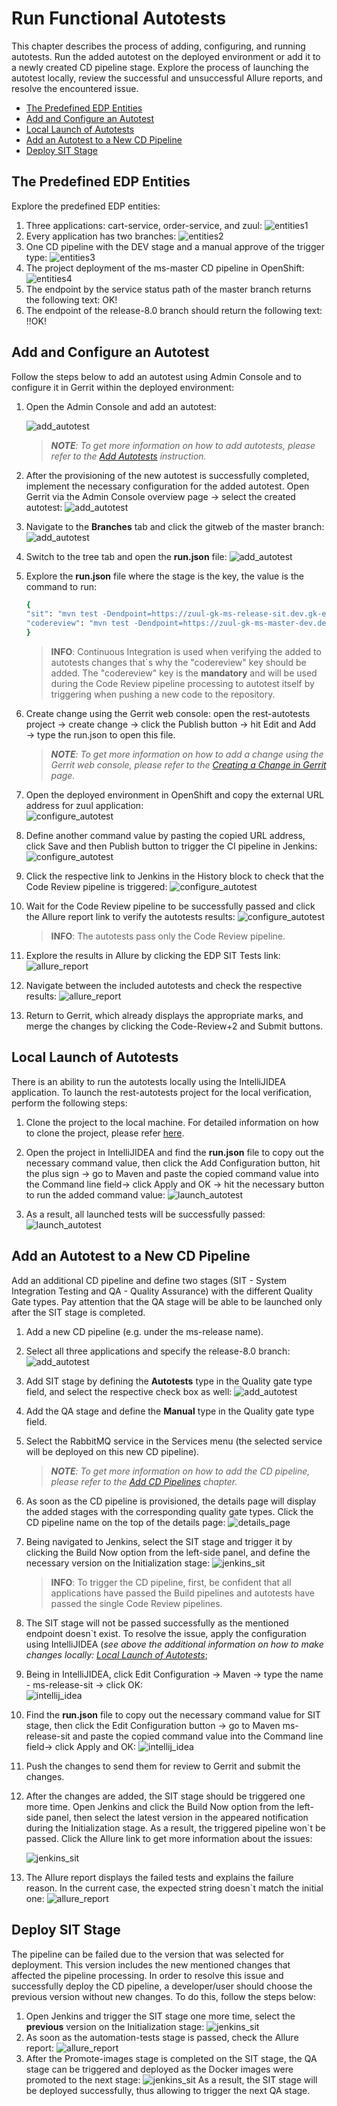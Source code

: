 # Run Functional Autotests 

This chapter describes the process of adding, configuring, and running autotests. Run the added autotest on the deployed 
environment or add it to a newly created CD pipeline stage.
Explore the process of launching the autotest locally, review the successful and unsuccessful Allure reports, and resolve 
the encountered issue. 

* [The Predefined EDP Entities](#the_predefined_edp_entities)
* [Add and Configure an Autotest](#add_configure_autotest)
* [Local Launch of Autotests](#local_launch_autotest)
* [Add an Autotest to a New CD Pipeline](#add_autotest_to_cd_pipe)
* [Deploy SIT Stage](#deploy_sit_stage)

## The Predefined EDP Entities <a name="the_predefined_edp_entities"></a>

Explore the predefined EDP entities:
1.	Three applications: cart-service, order-service, and zuul:
    ![entities1](../customization_resources/entities1.png) 
2. Every application has two branches:
    ![entities2](../customization_resources/entities2.png) 
3. One CD pipeline with the DEV stage and a manual approve of the trigger type:
    ![entities3](../customization_resources/entities3.png) 
4. The project deployment of the ms-master CD pipeline in OpenShift:
    ![entities4](../customization_resources/entities4.png) 
5. The endpoint by the service status path of the master branch returns the following text: OK!
6. The endpoint of the release-8.0 branch should return the following text: !!OK!

## Add and Configure an Autotest <a name="add_configure_autotest"></a>

Follow the steps below to add an autotest using Admin Console and to configure it in Gerrit within the deployed environment:
1. Open the Admin Console and add an autotest:

     ![add_autotest](../customization_resources/add_autotest.png) 
     >_**NOTE**: To get more information on how to add autotests, please refer to the [Add Autotests](https://github.com/epmd-edp/admin-console/blob/master/documentation/add_autotests.md#add-autotests) instruction._

2. After the provisioning of the new autotest is successfully completed, implement the necessary configuration 
for the added autotest. Open Gerrit via the Admin Console overview page → select the created autotest:
    ![add_autotest](../customization_resources/add_autotest2.png) 
3. Navigate to the **Branches** tab and click the gitweb of the master branch: 
    ![add_autotest](../customization_resources/add_autotest3.png)  
4. Switch to the tree tab and open the **run.json** file:
    ![add_autotest](../customization_resources/add_autotest4.png)  
5. Explore the **run.json** file where the stage is the key, the value is the command to run:  
    ```bash
   {
    "sit": "mvn test -Dendpoint=https://zuul-gk-ms-release-sit.dev.gk-edp.com -Dsurefire.suiteXmlFiles=testng-smoke-suite.xml",
    "codereview": "mvn test -Dendpoint=https://zuul-gk-ms-master-dev.dev.gk-edp.com -Dsurefire.suiteXmlFiles=testng-smoke-suite.xml"
    }
    ```
    >**INFO**: Continuous Integration is used when verifying the added to autotests changes that`s why the "codereview" key should be added. 
The "codereview" key is the **mandatory** and will be used during the Code Review pipeline processing to autotest itself by triggering 
when pushing a new code to the repository.

6. Create change using the Gerrit web console: open the rest-autotests project → create change → click the Publish button → 
hit Edit and Add → type the run.json to open this file.
    >_**NOTE**: To get more information on how to add a change using the Gerrit web console, please refer to the [Creating a Change in Gerrit](https://charm.cs.illinois.edu/gerrit/Documentation/user-inline-edit.html#create-change) page._ 
7. Open the deployed environment in OpenShift and copy the external URL address for zuul application:  
    ![configure_autotest](../customization_resources/configure_autotest.png)
8. Define another command value by pasting the copied URL address, click Save and then Publish button to trigger the CI pipeline in Jenkins:
    ![configure_autotest](../customization_resources/configure_autotest2.png) 
9. Click the respective link to Jenkins in the History block to check that the Code Review pipeline is triggered:
    ![configure_autotest](../customization_resources/configure_autotest3.png) 
10. Wait for the Code Review pipeline to be successfully passed and click the Allure report link to verify the autotests results: 
    ![configure_autotest](../customization_resources/configure_autotest4.png)  
    >**INFO**: The autotests pass only the Code Review pipeline. 
11. Explore the results in Allure by clicking the EDP SIT Tests link:
    ![allure_report](../customization_resources/allure_report.png)
12. Navigate between the included autotests and check the respective results:
    ![allure_report](../customization_resources/allure_report2.png) 
13. Return to Gerrit, which already displays the appropriate marks, and merge the changes by clicking the Code-Review+2 and Submit buttons. 

## Local Launch of Autotests <a name="local_launch_autotest"></a>

There is an ability to run the autotests locally using the IntelliJIDEA application. To launch the rest-autotests project for the local verification, perform the following steps:

1. Clone the project to the local machine. For detailed information on how to clone the project, please refer [here](../documentation/cicd_customization/clone_project_using_gitbash.md).

2. Open the project in IntelliJIDEA and find the **run.json** file to copy out the necessary command value, then click the Add Configuration button, hit the plus sign → go to Maven and paste the copied command value into the Command line field→ click Apply and OK → hit the necessary button to run the added command value:
    ![launch_autotest](../customization_resources/launch_autotest.png) 
3. As a result, all launched tests will be successfully passed:
    ![launch_autotest](../customization_resources/launch_autotest2.png) 
    
## Add an Autotest to a New CD Pipeline <a name="add_autotest_to_cd_pipe"></a>

Add an additional CD pipeline and define two stages (SIT - System Integration Testing and QA - Quality Assurance) with the different Quality Gate types. Pay attention that the QA stage will be able to be launched only after the SIT stage is completed. 

1.	Add a new CD pipeline (e.g. under the ms-release name).
2.	Select all three applications and specify the release-8.0 branch:
    ![add_autotest](../customization_resources/add_autotest5.png)  
3. Add SIT stage by defining the **Autotests** type in the Quality gate type field, and select the respective check box as well:
    ![add_autotest](../customization_resources/add_autotest6.png)
4. Add the QA stage and define the **Manual** type in the Quality gate type field. 
5. Select the RabbitMQ service in the Services menu (the selected service will be deployed on this new CD pipeline).
    >_**NOTE**: To get more information on how to add the CD pipeline, please refer to the [Add CD Pipelines](https://github.com/epmd-edp/admin-console/blob/master/documentation/add_CD_pipelines.md#add-cd-pipelines) chapter._ 

6. As soon as the CD pipeline is provisioned, the details page will display the added stages with the corresponding quality gate types. Click the CD pipeline name on the top of the details page:
     ![details_page](../customization_resources/details_page.png)
7. Being navigated to Jenkins, select the SIT stage and trigger it by clicking the Build Now option from the left-side panel, and define the necessary version on the Initialization stage:
     ![jenkins_sit](../customization_resources/jenkins_sit_stage.png)
    >**INFO**: To trigger the CD pipeline, first, be confident that all applications have passed the Build pipelines and autotests have passed the single Code Review pipelines.   
8. The SIT stage will not be passed successfully as the mentioned endpoint doesn`t exist. 
To resolve the issue, apply the configuration using IntelliJIDEA (_see above the additional information on how to make changes locally: [Local Launch of Autotests](#local_launch_autotest)_;
9. Being in IntelliJIDEA, click Edit Configuration → Maven → type the name - ms-release-sit → click OK:  
     ![intellij_idea](../customization_resources/i_idea.png)
10. Find the **run.json** file to copy out the necessary command value for SIT stage, then click the Edit Configuration button → go to Maven ms-release-sit and paste the copied command value into the Command line field→ click Apply and OK:
     ![intellij_idea](../customization_resources/i_idea2.png)
11. Push the changes to send them for review to Gerrit and submit the changes.
12. After the changes are added, the SIT stage should be triggered one more time. Open Jenkins and click the Build Now option from the left-side panel, then select the latest version in the appeared notification during the Initialization stage. 
As a result, the triggered pipeline won`t be passed. Click the Allure link to get more information about the issues:
     
    ![jenkins_sit](../customization_resources/failed_build.png)
13. The Allure report displays the failed tests and explains the failure reason. In the current case, the expected string doesn`t match the initial one: 
    ![allure_report](../customization_resources/allure_report3.png) 

## Deploy SIT Stage <a name="deploy_sit_stage"></a>

The pipeline can be failed due to the version that was selected for deployment. This version includes the new mentioned 
changes that affected the pipeline processing. In order to resolve this issue and successfully deploy the CD pipeline, 
a developer/user should choose the previous version without new changes. To do this, follow the steps below:

1. Open Jenkins and trigger the SIT stage one more time, select the **previous** version on the Initialization stage:
    ![jenkins_sit](../customization_resources/jenkins_sit_stage2.png)
2. As soon as the automation-tests stage is passed, check the Allure report:
    ![allure_report](../customization_resources/allure_report2.png) 
3. After the Promote-images stage is completed on the SIT stage, the QA stage can be triggered and deployed as the Docker images were promoted to the next stage: 
    ![jenkins_sit](../customization_resources/jenkins_sit_stage3.png) 
As a result, the SIT stage will be deployed successfully, thus allowing to trigger the next QA stage.